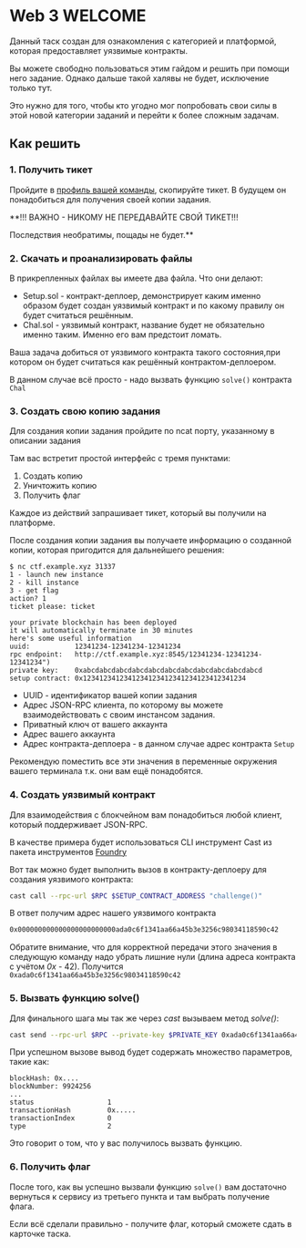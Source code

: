 # Web 3 WELCOME

Данный таск создан для ознакомления с категорией и платформой, которая предоставляет уязвимые контракты.

Вы можете свободно пользоваться этим гайдом и решить при помощи него задание. Однако дальше такой халявы не будет, исключение только тут.

Это нужно для того, чтобы кто угодно мог попробовать свои силы в этой новой категории заданий и перейти к более сложным задачам.

## Как решить

### 1. Получить тикет
Пройдите в [профиль вашей команды](https://mctf.mtuci.ru), скопируйте тикет. В будущем он понадобиться для получения своей копии задания.

**!!! ВАЖНО - НИКОМУ НЕ ПЕРЕДАВАЙТЕ СВОЙ ТИКЕТ!!!

Последствия необратимы, пощады не будет.** 


### 2. Скачать и проанализировать файлы

В прикрепленных файлах вы имеете два файла.
Что они делают:
 - Setup.sol - контракт-деплоер, демонстрирует каким именно образом будет создан уязвимый контракт и по какому правилу он будет считаться решённым.
 - Chal.sol - уязвимый контракт, название будет не обязательно именно таким. Именно его вам предстоит ломать.

Ваша задача добиться от уязвимого контракта такого состояния,при котором он будет считаться как решённый контрактом-деплоером.

В данном случае всё просто - надо вызвать функцию `solve()` контракта `Chal`

### 3. Создать свою копию задания

Для создания копии задания пройдите по ncat порту, указанному в описании задания

Там вас встретит простой интерфейс с тремя пунктами:
1. Создать копию
2. Уничтожить копию
3. Получить флаг

Каждое из действий запрашивает тикет, который вы получили на платформе.

После создания копии задания вы получаете информацию о созданной копии, которая пригодится для дальнейшего решения:

```
$ nc ctf.example.xyz 31337
1 - launch new instance
2 - kill instance
3 - get flag
action? 1
ticket please: ticket

your private blockchain has been deployed
it will automatically terminate in 30 minutes
here's some useful information
uuid:           12341234-12341234-12341234
rpc endpoint:   http://ctf.example.xyz:8545/12341234-12341234-12341234")
private key:    0xabcdabcdabcdabcdabcdabcdabcdabcdabcdabcdabcd
setup contract: 0x1234123412341234123412341234123412341234
```

 - UUID - идентификатор вашей копии задания
 - Адрес JSON-RPC клиента, по которому вы можете взаимодействовать с своим инстансом задания.
 - Приватный ключ от вашего аккаунта
 - Адрес вашего аккаунта
 - Адрес контракта-деплоера - в данном случае адрес контракта `Setup`

Рекомендую поместить все эти значения в переменные окружения вашего терминала т.к. они вам ещё понадобятся. 

### 4. Создать уязвимый контракт
Для взаимодействия с блокчейном вам понадобиться любой клиент, который поддерживает JSON-RPC.

В качестве примера будет использоваться CLI инструмент Cast из пакета инструментов [Foundry](https://book.getfoundry.sh/)

Вот так можно будет выполнить вызов в контракту-деплоеру для создания уязвимого контракта:

```bash
cast call --rpc-url $RPC $SETUP_CONTRACT_ADDRESS "challenge()"

```

В ответ получим адрес нашего уязвимого контракта

```bash
0x000000000000000000000000ada0c6f1341aa66a45b3e3256c98034118590c42
```

Обратите внимание, что для корректной передачи этого значения в следующую команду надо убрать лишние нули (длина адреса контракта с учётом *0х* - 42). Получится `0xada0c6f1341aa66a45b3e3256c98034118590c42`


### 5. Вызвать функцию solve()

Для финального шага мы так же через *cast* вызываем метод *solve()*:

```bash
cast send --rpc-url $RPC --private-key $PRIVATE_KEY 0xada0c6f1341aa66a45b3e3256c98034118590c42 "solve()"
```

При успешном вызове вывод будет содержать множество параметров, такие как:
```
blockHash: 0x....
blockNumber: 9924256
...
status                  1
transactionHash         0x.....
transactionIndex        0
type                    2
```

Это говорит о том, что у вас получилось вызвать функцию.

### 6. Получить флаг
После того, как вы успешно вызвали функцию `solve()` вам достаточно вернуться к сервису из третьего пункта и там выбрать получение флага. 

Если всё сделали правильно - получите флаг, который сможете сдать в карточке таска.
